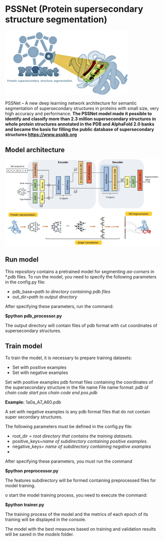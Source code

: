 # PSSNet (Protein supersecondary structure segmentation) 
![alt text](https://github.com/Denis21800/PSSNet/blob/master/Logo/pssnet.png)


PSSNet – A new deep learning network architecture for semantic segmentation of supersecondary structures in proteins with small size, very high accuracy and performance.
**The PSSNet model made it possible to identify and classify more than 2.3 million supersecondary structures in whole protein structures annotated in the PDB and AlphaFold 2.0 banks and became the basis for filling the public database of supersecondary structures https://www.psskb.org**
## Model architecture

![alt text](https://github.com/Denis21800/PSSNet/blob/master/Logo/arcitecture.png)


## Run model
This repository contains a pretrained model for segmenting _aa-corners_ in *.pdb files. To run the model, you need to specify the following parameters in the config.py file:
- pdb_base=_path to directory containing pdb files_
- out_dir=_path to output directory_
  
After specifying these parameters, run the command:

**$python pdb_processor.py**

The output directory will contain files of pdb format with cut coordinates of supersecondary structures.


## Train model
To train the model, it is necessary to prepare training datasets:
- Set with positive examples
- Set with negative examples


Set with positive examples pdb format files containing the coordinates of the supersecondary structure in the file name
File name format: _pdb id chain code start pos chain code end pos.pdb_

**Example:** 1a0a_A7_A60.pdb

A set with negative examples is any pdb format files that do not contain super secondary structures.

The following parameters must be defined in the config.py file:
- root_dir = _root directory that contains the training datasets._
- positive_keys=_name of subdirectory containing positive examples._ 
- negative_keys= _name of subdirectory containing negative examples_
- 
After specifying these parameters, you must run the command

**$python preprocessor.py**

The features subdirectory will be formed containing preprocessed files for model training.

o start the model training process, you need to execute the command:

**$python trainer.py**

The training process of the model and the metrics of each epoch of its training will be displayed in the console.

The model with the best measures based on training and validation results will be saved in the _models_ folder.
